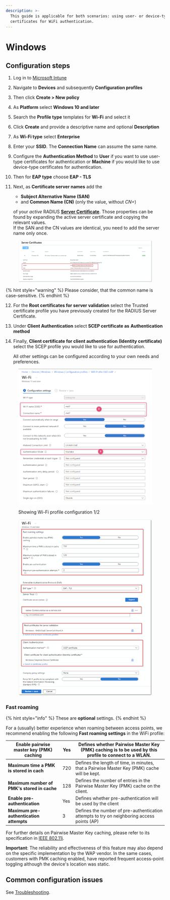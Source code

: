 ```yaml
---
description: >-
  This guide is applicable for both scenarios: using user- or device-type
  certificates for WiFi authentication.
---
```


# Windows

## Configuration steps

1. Log in to [Microsoft Intune](https://intune.microsoft.com/)
2. Navigate to **Devices** and subsequently **Configuration profiles**
3. Then click **Create > New policy**
4. As **Platform** select **Windows 10 and later**
5. Search the **Profile type** templates for **Wi-Fi** and select it
6. Click **Create** and provide a descriptive name and optional **Description**
7. As **Wi-Fi type** select **Enterprise**
8. Enter your **SSID**. The **Connection Name** can assume the same name.
9. Configure the **Authentication Method** to **User** if you want to use user-type certificates for authentication or **Machine** if you would like to use device-type certificates for authentication.
10. Then for **EAP type** choose **EAP - TLS**
11. Next, as **Certificate server names** add the&#x20;

    * **Subject Alternative Name (SAN)**
    * and **Common Name (CN)** (only the value, without _CN=_)

    of your _active_ RADIUS [**Server Certificate**](../../../admin-portal/settings/settings-server.md#server-certificates). Those properties can be found by expanding the active server certificate and copying the relevant values. \
    If the SAN and the CN values are identical, you need to add the server name only once.

<figure><img src="../../../.gitbook/assets/image (14).png" alt=""><figcaption></figcaption></figure>

{% hint style="warning" %}
Please consider, that the common name is case-sensitive.
{% endhint %}

12. For the **Root certificates for server validation** select the Trusted certificate profile you have previously created for the RADIUS Server Certificate.
13. Under **Client Authentication** select **SCEP certificate as** **Authentication method**&#x20;
14. Finally, **Client certificate for client authentication (Identity certificate)** select the SCEP profile you would like to use for authentication.

    All other settings can be configured according to your own needs and preferences.



<figure><img src="../../../../.gitbook/assets/2024-05-13_15h20_31.png" alt=""><figcaption><p>Showing Wi-Fi profile configuration 1/2</p></figcaption></figure>

<figure><img src="../../../.gitbook/assets/image (1) (1).png" alt=""><figcaption></figcaption></figure>

### Fast roaming

{% hint style="info" %}
These are **optional** settings.
{% endhint %}

For a (usually) better experience when roaming between access points, we recommend enabling the following **Fast roaming settings** in the WiFi profile:

| **Enable pairwise master key (PMK) caching** | Yes | Defines whether Pairwise Master Key (PMK) caching is to be used by this profile to connect to a WLAN. |
| -------------------------------------------- | --- | ----------------------------------------------------------------------------------------------------- |
| **Maximum time a PMK is stored in cach**     | 720 | Defines the length of time, in minutes, that a Pairwise Master Key (PMK) cache will be kept.          |
| **Maximum number of PMK's stored in cache**  | 128 | Defines the number of entries in the Pairwise Master Key (PMK) cache on the client.                   |
| **Enable pre-authentication**                | Yes | Defines whether pre-authentication will be used by the client                                         |
| **Maximum pre-authentication attempts**      | 3   | Defines the number of pre-authentication attempts to try on neighboring access points (AP)            |

For further details on Pairwise Master Key caching, please refer to its specification in [IEEE 802.11i](https://standards.ieee.org/getieee802/download/802.11i-2004.pdf).

**Important**: The reliability and effectiveness of this feature may also depend on the specific implementation by the WAP vendor. In the same cases, customers with PMK caching enabled, have reported frequent access-point toggling although the device's location was static.

## Common configuration issues

See [Troubleshooting](../../../other/trubleshooting.md#intune-configuration-issues).
